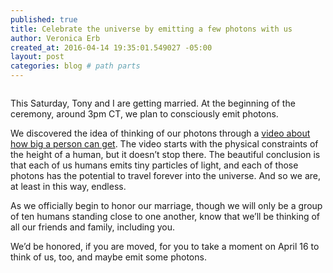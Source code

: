 ```yaml
---
published: true
title: Celebrate the universe by emitting a few photons with us
author: Veronica Erb
created_at: 2016-04-14 19:35:01.549027 -05:00
layout: post
categories: blog # path parts
---
```


<img src="https://pitaleerb.com/images/small-bell-kick.png" alt="" />

This Saturday, Tony and I are getting married. At the beginning of the ceremony, around 3pm CT, we plan to consciously emit photons.

We discovered the idea of thinking of our photons through a <a href="https://www.youtube.com/watch?v=DkzQxw16G9w">video about how big a person can get</a>. The video starts with the physical constraints of the height of a human, but it doesn’t stop there. The beautiful conclusion is that each of us humans emits tiny particles of light, and each of those photons has the potential to travel forever into the universe. And so we are, at least in this way, endless.

As we officially begin to honor our marriage, though we will only be a group of ten humans standing close to one another, know that we’ll be thinking of all our friends and family, including you.

We’d be honored, if you are moved, for you to take a moment on April 16 to think of us, too, and maybe emit some photons.
